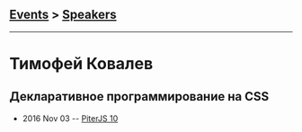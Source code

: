 ## [Events](../README.md) > [Speakers](../speakers.md)
---

# Тимофей Ковалев

## Декларативное программирование на CSS
- 2016 Nov 03 -- [PiterJS 10](https://www.youtube.com/watch?v=L2h3gkya4aw)    
